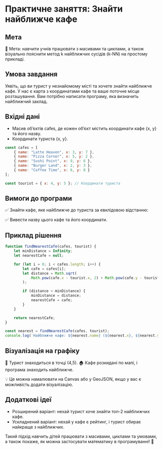 # Практичне заняття: Знайти найближче кафе

## Мета

📌 Мета: навчити учнів працювати з масивами та циклами, а також візуально пояснити метод k найближчих сусідів (k-NN) на простому прикладі.

## Умова завдання

Уявіть, що ви турист у незнайомому місті та хочете знайти найближче кафе. У нас є карта з координатами кафе та ваше поточне місце розташування. Вам потрібно написати програму, яка визначить найближчий заклад.

## Вхідні дані

- Масив об’єктів cafes, де кожен об’єкт містить координати кафе {x, y} та його назву.
- Координати туриста {x, y}.

```javascript
const cafes = [
    { name: "Latte Heaven", x: 3, y: 7 },
    { name: "Pizza Corner", x: 5, y: 2 },
    { name: "Sushi Point", x: 9, y: 6 },
    { name: "Burger Land", x: 2, y: 3 },
    { name: "Coffee Time", x: 6, y: 8 }
];

const tourist = { x: 4, y: 5 }; // Координати туриста
```

## Вимоги до програми

✅ Знайти кафе, яке найближче до туриста за евклідовою відстанню:

✅ Вивести назву цього кафе та його координати.

## Приклад рішення

```javascript
function findNearestCafe(cafes, tourist) {
    let minDistance = Infinity;
    let nearestCafe = null;

    for (let i = 0; i < cafes.length; i++) {
        let cafe = cafes[i];
        let distance = Math.sqrt(
            Math.pow(cafe.x - tourist.x, 2) + Math.pow(cafe.y - tourist.y, 2)
        );

        if (distance < minDistance) {
            minDistance = distance;
            nearestCafe = cafe;
        }
    }

    return nearestCafe;
}

const nearest = findNearestCafe(cafes, tourist);
console.log(`Найближче кафе: ${nearest.name} (${nearest.x}, ${nearest.y})`);
```

## Візуалізація на графіку

📍 Турист знаходиться в точці (4,5).
🏠 Кафе розкидані по мапі, і програма знаходить найближче.

💡 Це можна намалювати на Canvas або у GeoJSON, якщо у вас є можливість додати візуалізацію.

## Додаткові ідеї

- Розширений варіант: нехай турист хоче знайти топ-2 найближчих кафе.
- Ускладнений варіант: нехай у кафе є рейтинг, і турист обирає найкраще з найближчих.

Такий підхід навчить дітей працювати з масивами, циклами та умовами, а також покаже, як можна застосувати математику в програмуванні! 🚀
